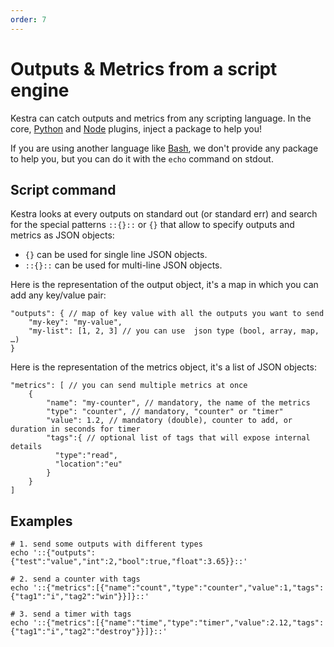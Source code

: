 ```yaml
---
order: 7
---
```

# Outputs & Metrics from a script engine

Kestra can catch outputs and metrics from any scripting language. In the core, [Python](../../../plugins/core/tasks/scripts/io.kestra.core.tasks.scripts.Python.md) and [Node](../../../plugins/core/tasks/scripts/io.kestra.core.tasks.scripts.Node.md) plugins, inject a package to help you!

If you are using another language like [Bash](../../../plugins/core/tasks/scripts/io.kestra.core.tasks.scripts.Bash.md), we don't provide any package to help you, but you can do it with the `echo` command on stdout.

## Script command

Kestra looks at every outputs on standard out (or standard err) and search for the special patterns `::{}::` or `{}` that allow to specify outputs and metrics as JSON objects:
- `{}` can be used for single line JSON objects.
- `::{}::` can be used for multi-line JSON objects.

Here is the representation of the output object, it's a map in which you can add any key/value pair:

```json5
"outputs": { // map of key value with all the outputs you want to send
    "my-key": "my-value",
    "my-list": [1, 2, 3] // you can use  json type (bool, array, map, …)
}
```

Here is the representation of the metrics object, it's a list of JSON objects:
```json5
"metrics": [ // you can send multiple metrics at once
    {
        "name": "my-counter", // mandatory, the name of the metrics
        "type": "counter", // mandatory, "counter" or "timer"
        "value": 1.2, // mandatory (double), counter to add, or duration in seconds for timer
        "tags":{ // optional list of tags that will expose internal details
          "type":"read",
          "location":"eu"
        }
    }
]
```



## Examples

```shell
# 1. send some outputs with different types
echo '::{"outputs":{"test":"value","int":2,"bool":true,"float":3.65}}::'

# 2. send a counter with tags
echo '::{"metrics":[{"name":"count","type":"counter","value":1,"tags":{"tag1":"i","tag2":"win"}}]}::'

# 3. send a timer with tags
echo '::{"metrics":[{"name":"time","type":"timer","value":2.12,"tags":{"tag1":"i","tag2":"destroy"}}]}::'
```
